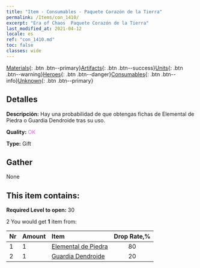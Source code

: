 ```yaml
---
title: "Item - Consumables - Paquete Corazón de la Tierra"
permalink: /Items/con_1410/
excerpt: "Era of Chaos  Paquete Corazón de la Tierra"
last_modified_at: 2021-04-12
locale: es
ref: "con_1410.md"
toc: false
classes: wide
---
```

 [Materials](/es/Items/){: .btn .btn--primary}[Artifacts](/es/Items/Artifacts/){: .btn .btn--success}[Units](/es/Items/Units/){: .btn .btn--warning}[Heroes](/es/Items/Heroes/){: .btn .btn--danger}[Consumables](/es/Items/Consumables/){: .btn .btn--info}[Unknown](/es/Items/Unknown/){: .btn .btn--primary}

## Detalles
 **Descripción:** Hay una probabilidad de que obtengas fichas de Elemental de Piedra o Guardia Dendroide tras su uso.

 **Quality:** <span style="color: #DA70D6">OK</span>

 **Type:** Gift

## Gather

  None

## This item contains:

 **Required Level to open:** 30

 2 You would get **1** item  from:

  | Nr | Amount |     Item    | Drop Rate,% |
  |:---|:-------|:------------|:---------:|
  | 1 | 1 | [Elemental de Piedra](/es/Items/unt_266/) | 80 | 
  | 2 | 1 | [Guardia Dendroide](/es/Items/unt_203/) | 20 | 
